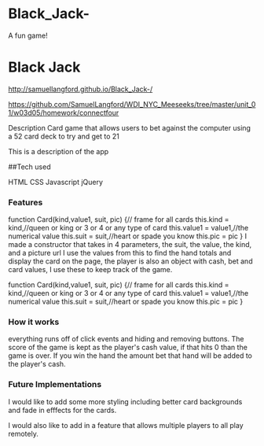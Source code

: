 # Black_Jack-
A fun game!
# Black Jack
http://samuellangford.github.io/Black_Jack-/

https://github.com/SamuelLangford/WDI_NYC_Meeseeks/tree/master/unit_01/w03d05/homework/connectfour

Description
Card game that allows users to bet against the computer using a 52 card deck to try and get to 21

This is a description of the app

##Tech used

HTML
CSS
Javascript
jQuery

### Features
function Card(kind,value1, suit, pic) {// frame for all cards 
	  this.kind = kind,//queen or king or 3 or 4 or any type of card
	  this.value1 = value1,//the numerical value 
	  this.suit = suit,//heart or spade you know
	  this.pic = pic
	}
I made a constructor that takes in 4 parameters, the suit, the value, the kind, and a picture url I use the values from this to find the hand totals and display the card on the page, the player is also an object with cash, bet and card values, I use these to keep track of the game. 

  function Card(kind,value1, suit, pic) {// frame for all cards 
	  this.kind = kind,//queen or king or 3 or 4 or any type of card
	  this.value1 = value1,//the numerical value 
	  this.suit = suit,//heart or spade you know
	  this.pic = pic
	}
 
### How it works
everything runs off of click events and hiding and removing buttons. The score of the game is kept as the player's cash value, if that hits 0 than the game is over. If you win the hand the amount bet that hand will be added to the player's cash.

### Future Implementations
I would like to add some more styling including better card backgrounds and fade in efffects for the cards.
 
I would also like to add in a feature that allows multiple players to all play remotely. 
